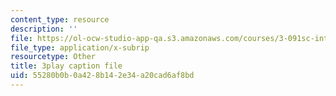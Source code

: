 ```yaml
---
content_type: resource
description: ''
file: https://ol-ocw-studio-app-qa.s3.amazonaws.com/courses/3-091sc-introduction-to-solid-state-chemistry-fall-2010/55280b0b0a428b142e34a20cad6af8bd_3dU0v-EvUmA.srt
file_type: application/x-subrip
resourcetype: Other
title: 3play caption file
uid: 55280b0b-0a42-8b14-2e34-a20cad6af8bd
---
```

